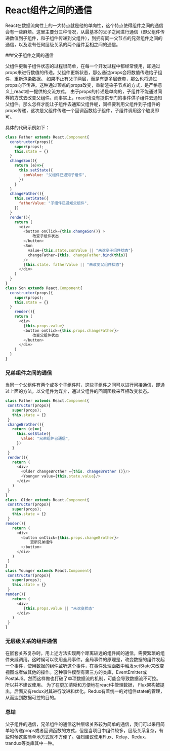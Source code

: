 # React组件之间的通信
  React在数据流向性上的一大特点就是他的单向性，这个特点使得组件之间的通信会有一些麻烦。这里主要分三种情况，从最基本的父子之间进行通信（即父组件传递数值到子组件，和子组件传递到父组件），到拥有同一父节点的兄弟组件之间的通信，以及没有任何层级关系的两个组件互相之间的通信。

###父子组件之间的通信

 父组件更新子组件状态的过程很简单，在每一个开发过程中都经常使用，即通过props来进行数值的传递。父组件更新状态，那么通过props会将数值传递给子组件，重新渲染数据。
 如果不止有父子两层，而是有更多层嵌套，那么也将通过props向下传递。这种通过顶点的props改变，重新渲染子节点的方式，是严格意义上react唯一提供的交流方式。
 由于props的传递是单向的，子组件不能通过同样的方式去改变父组件。而事实上，react也没有提供专门的事件供子组件去通知父组件。那么怎样才能让子组件去通知父组件呢，同样要利用父组件到子组件的props传递，这次是父组件传递一个回调函数给子组件，子组件调用这个触发即可。
 
 具体的代码示例如下：

```js
class Father extends React.Component{
  constructor(props){
    super(props);
    this.state = {}
  }
  changeSon(){
    return (e)=>{
      this.setState({
        sonValue: "父组件已通知子组件",
      })
    }
  }
  changeFather(){
    this.setState({
      fatherValue: "子组件已通知父组件",
    })
  }
  render(){
    return (
      <div>
        <button onClick={this.changeSon()} >
            改变子组件状态
        </button>
        <Son 
          value={this.state.sonValue || "未改变子组件状态"} 
          changeFather={this. changeFather.bind(this)}
        />
        {this.state. fatherValue || "未改变父组件状态"}
      </div>
    )
  }
}
class Son extends React.Component{
  constructor(props){
    super(props);
    this.state = {}
  }
    render(){
    return (
      <div>
        {this.props.value}
        <button onClick={this.props.changeFather}>
            改变父组件状态
        </button>
      </div>
    )
  }
}


```

### 兄弟组件之间的通信
 当同一个父组件有两个或多个子组件时，这些子组件之间可以进行间接通信，即通过上面的方法，以父组件为媒介，通过父组件的回调函数来互相改变状态。
 
 ```js
class Father extends React.Component{
  constructor(props){
    super(props);
    this.state = {}
  }
  changeBrother(){
    return (e)=>{
      this.setState({
        value: "兄弟组件已通信",
      })
    }
  } 
  render(){
    return (
      <div>
        <Older changeBrother ={this. changeBrother ()}/>
        <Younger value={this.state.value}/>
      </div>
    )
  }
} 
class  Older extends React.Component{
  constructor(props){
    super(props);
    this.state = {}
  }
render(){
    return (
      <div>
        <button onClick={this.props.changeBrother}>
            更新兄弟组件
        </button>
      </div>
    )
  }
}
class Younger extends React.Component{
  constructor(props){
    super(props);
    this.state = {}
  }
render(){
    return (
      <div>
         {this.props.value || "未改变状态"
      </div>
    )
  }
}


```
### 无层级关系的组件通信
 在嵌套关系复杂时，用上述方法实现两个距离较远的组件间的通信，需要繁琐的组件亲戚调用。这时候可以使用全局事件。全局事件的原理是，改变数据的组件发起一个事件，使用数据的组件监听这个事件，在事件处理函数中触发setState来改变视图或者做其他的操作。这种事件模型有第三方的类库，EventEmitter或PostalJS。然而这样做也打破了单项数据流的机制，可能会导致数据流不可控。所以并不建议使用。
 为了在更加清晰和方便地在react中管理数据， Flux架构被提出，后面又有redux对其进行改进和优化。Redux有着统一的对组件state的管理，从而达到数据可控的目的。

### 总结
 父子组件的通信，兄弟组件的通信这种层级关系较为简单的通信，我们可以采用简单地传递props或者回调函数的方式，但是当项目中组件较多，层级关系复杂，有些时候这些简单地方式就不方便了。强烈建议使用Flux、Relay、Redux、trandux等类库其中一种。

